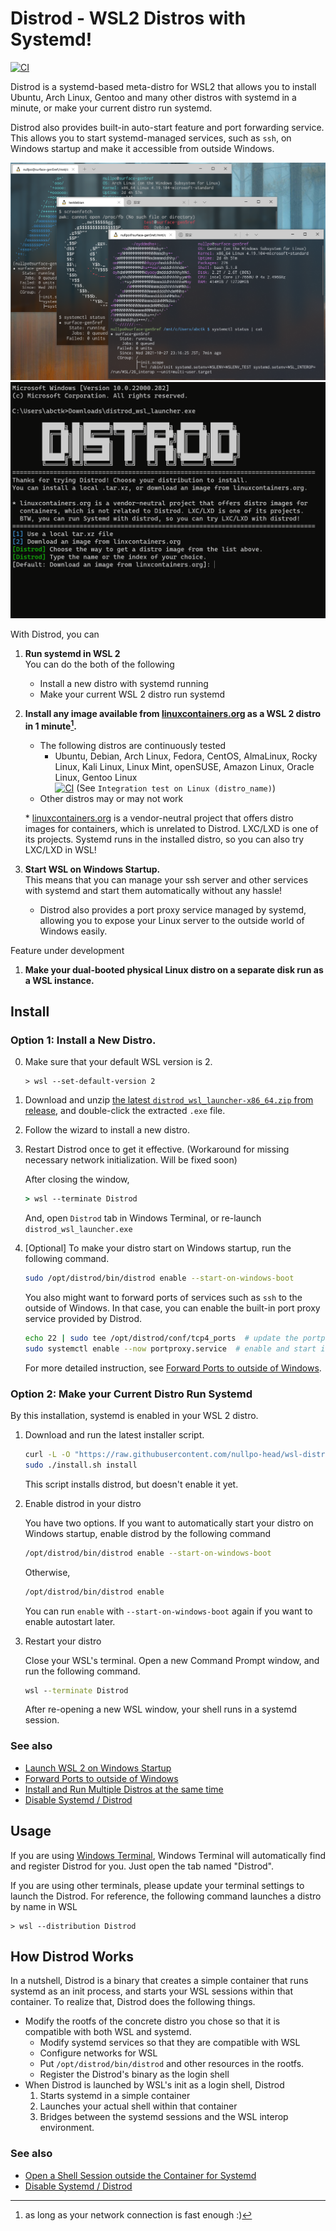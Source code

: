 # Distrod - WSL2 Distros with Systemd! 

[![CI](https://github.com/nullpo-head/wsl-distrod/actions/workflows/ci.yaml/badge.svg)](https://github.com/nullpo-head/wsl-distrod/actions)

Distrod is a systemd-based meta-distro for WSL2 that allows you to install Ubuntu, Arch Linux, Gentoo and many other distros
with systemd in a minute, or make your current distro run systemd.

Distrod also provides built-in auto-start feature and port forwarding service.
This allows you to start systemd-managed services, such as `ssh`, on Windows startup and make it accessible from outside Windows.

![Arch, Debian, and Gentoo are running on WSL 2 with systemd running](docs/distrod_shot1.png)
![Demo gif](docs/distrod_demo.gif)

With Distrod, you can

1. **Run systemd in WSL 2**  
   You can do the both of the following

   - Install a new distro with systemd running
   - Make your current WSL 2 distro run systemd

2. **Install any image available from [linuxcontainers.org](https://linuxcontainers.org) as a WSL 2 distro in 1 minute[^1].**

   - The following distros are continuously tested
     - Ubuntu, Debian, Arch Linux, Fedora, CentOS, AlmaLinux,
       Rocky Linux, Kali Linux, Linux Mint, openSUSE, Amazon Linux,
       Oracle Linux, Gentoo Linux  
       [![CI](https://github.com/nullpo-head/wsl-distrod/actions/workflows/ci.yaml/badge.svg)](https://github.com/nullpo-head/wsl-distrod/actions) (See `Integration test on Linux (distro_name)`)
   - Other distros may or may not work

   \* [linuxcontainers.org](https://linuxcontainers.org) is a vendor-neutral project that offers distro images for
   containers, which is unrelated to Distrod. LXC/LXD is one of its projects.
   Systemd runs in the installed distro, so you can also try LXC/LXD in WSL!

3. **Start WSL on Windows Startup.**  
   This means that you can manage your ssh server and other services with systemd and start them automatically without any hassle!
   - Distrod also provides a port proxy service managed by systemd,
     allowing you to expose your Linux server to the outside world of Windows easily.

Feature under development

1. **Make your dual-booted physical Linux distro on a separate disk run as a WSL instance.**

[^1]: as long as your network connection is fast enough :)

## Install

### Option 1: Install a New Distro.

0. Make sure that your default WSL version is 2.

   ```console
   > wsl --set-default-version 2
   ```

1. Download and unzip [the latest `distrod_wsl_launcher-x86_64.zip` from release](https://github.com/nullpo-head/wsl-distrod/releases/latest/download/distrod_wsl_launcher-x86_64.zip), and double-click the extracted `.exe` file.

2. Follow the wizard to install a new distro.

3. Restart Distrod once to get it effective. (Workaround for missing necessary network initialization. Will be fixed soon)

   After closing the window,
  
   ```bat
   > wsl --terminate Distrod
   ```
   
   And, open `Distrod` tab in Windows Terminal, or re-launch `distrod_wsl_launcher.exe`

3. \[Optional\] To make your distro start on Windows startup, run the following command.

   ```bash
   sudo /opt/distrod/bin/distrod enable --start-on-windows-boot
   ```

   You also might want to forward ports of services such as `ssh` to the outside of Windows.
   In that case, you can enable the built-in port proxy service provided by Distrod.

   ```bash
   echo 22 | sudo tee /opt/distrod/conf/tcp4_ports  # update the portproxy.service's configuration
   sudo systemctl enable --now portproxy.service  # enable and start it
   ```

   For more detailed instruction, see [Forward Ports to outside of Windows](docs/references.md#forward-ports-to-outside-of-windows).

### Option 2: Make your Current Distro Run Systemd

By this installation, systemd is enabled in your WSL 2 distro.

1. Download and run the latest installer script.

   ```bash
   curl -L -O "https://raw.githubusercontent.com/nullpo-head/wsl-distrod/main/install.sh"
   sudo ./install.sh install
   ```

   This script installs distrod, but doesn't enable it yet.

2. Enable distrod in your distro

   You have two options.
   If you want to automatically start your distro on Windows startup, enable distrod by the following command

   ```bash
   /opt/distrod/bin/distrod enable --start-on-windows-boot
   ```

   Otherwise,

   ```bash
   /opt/distrod/bin/distrod enable
   ```

   You can run `enable` with `--start-on-windows-boot` again if you want to enable autostart later.

3. Restart your distro

   Close your WSL's terminal.
   Open a new Command Prompt window, and run the following command.

   ```bat
   wsl --terminate Distrod
   ```

   After re-opening a new WSL window, your shell runs in a systemd session.

### See also

- [Launch WSL 2 on Windows Startup](docs/references.md#launch-wsl-2-on-windows-startup)
- [Forward Ports to outside of Windows](docs/references.md#forward-ports-to-outside-of-windows)
- [Install and Run Multiple Distros at the same time](docs/references.md#install-and-run-multiple-distros-at-the-same-time)
- [Disable Systemd / Distrod](docs/references.md#disable-systemd--distrod)

## Usage

If you are using [Windows Terminal](https://github.com/microsoft/terminal),
Windows Terminal will automatically find and register Distrod for you.
Just open the tab named "Distrod".

If you are using other terminals, please update your terminal settings to launch the Distrod.
For reference, the following command launches a distro by name in WSL

```console
> wsl --distribution Distrod
```

## How Distrod Works

In a nutshell, Distrod is a binary that creates a simple container that runs systemd as an init process,
and starts your WSL sessions within that container. To realize that, Distrod does the following things.

- Modify the rootfs of the concrete distro you chose so that it is compatible with both WSL and systemd.
  - Modify systemd services so that they are compatible with WSL
  - Configure networks for WSL
  - Put `/opt/distrod/bin/distrod` and other resources in the rootfs.
  - Register the Distrod's binary as the login shell
- When Distrod is launched by WSL's init as a login shell, Distrod
  1.  Starts systemd in a simple container
  2.  Launches your actual shell within that container
  3.  Bridges between the systemd sessions and the WSL interop environment.

### See also

- [Open a Shell Session outside the Container for Systemd](docs/references.md#open-a-shell-session-outside-the-container-for-systemd)
- [Disable Systemd / Distrod](docs/references.md#disable-systemd--distrod)
